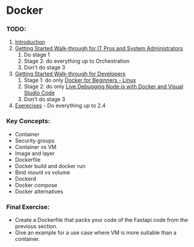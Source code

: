 # Docker

### TODO:
1. [Introduction](https://www.freecodecamp.org/news/a-beginner-friendly-introduction-to-containers-vms-and-docker-79a9e3e119b/)
2. [Getting Started Walk-through for IT Pros and System Administrators](https://training.play-with-docker.com)
    1. Do stage 1
    2. Stage 2: do everything up to Orchestration
    3. Don't do stage 3
3.  [Getting Started Walk-through for Developers](https://training.play-with-docker.com)
    1. Stage 1: do only [Docker for Beginners - Linux](https://training.play-with-docker.com/beginner-linux/)
    2. Stage 2: do only [Live Debugging Node.js with Docker and Visual Studio Code](https://training.play-with-docker.com/nodejs-live-debugging/)
    3. Don't do stage 3
4. [Exerecises](https://hamk-sysadmin-docker.github.io/exercises/) - Do everything up to 2.4

### Key Concepts:
-   Container
-   Security groups
-   Container vs VM
-   Image and layer
-   Dockerfile
-   Docker build and docker run
-   Bind mount vs volume
-   Dockerd
-   Docker compose
-   Docker alternatives

### Final Exercise:
- Create a Dockerfile that packs your code of the Fastapi code from the previous section.
- Give an example for a use case where VM is more suitable than a container.
